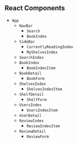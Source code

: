 ## React Components

* `App`
  * `NavBar`
    * `Search`
    * `BookIndex`
  * `SideBar`
    * `CurrentlyReadingIndex`
    * `MyShelvesIndex`
  * `SearchIndex`
  * `BookIndex`
    * `BookIndexItem`
  * `BookDetail`
    * `BookForm`
  * `ShelvesIndex`
    * `ShelvesIndexItem`
  * `ShelfDetail`
    * `ShelfForm`
  * `UsersIndex`
    * `UsersIndexItem`
  * `UserDetail`
  * `ReviewIndex`
    * `ReviewIndexItem`
  * `ReviewDetail`
    * `ReviewForm`
